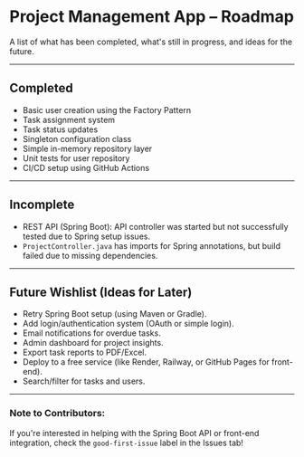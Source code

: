 #  Project Management App – Roadmap

A list of what has been completed, what's still in progress, and ideas for the future.

---

## Completed

- Basic user creation using the Factory Pattern
- Task assignment system
- Task status updates
- Singleton configuration class
- Simple in-memory repository layer
- Unit tests for user repository
- CI/CD setup using GitHub Actions

---

##  Incomplete

- REST API (Spring Boot): API controller was started but not successfully tested due to Spring setup issues.
- `ProjectController.java` has imports for Spring annotations, but build failed due to missing dependencies.

---

##  Future Wishlist (Ideas for Later)

-  Retry Spring Boot setup (using Maven or Gradle).
-  Add login/authentication system (OAuth or simple login).
-  Email notifications for overdue tasks.
-  Admin dashboard for project insights.
-  Export task reports to PDF/Excel.
-  Deploy to a free service (like Render, Railway, or GitHub Pages for front-end).
-  Search/filter for tasks and users.

---

###  Note to Contributors:
If you're interested in helping with the Spring Boot API or front-end integration, check the `good-first-issue` label in the Issues tab!
